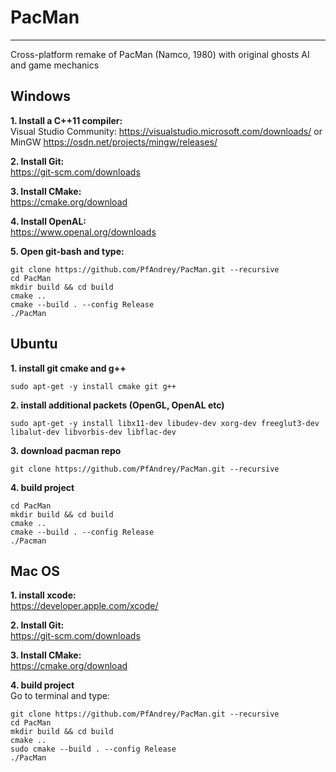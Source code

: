 # PacMan
----
Cross-platform remake of PacMan (Namco, 1980) with original ghosts AI and game mechanics

## Windows
**1. Install a C++11 compiler:**  
Visual Studio Community: https://visualstudio.microsoft.com/downloads/ or MinGW https://osdn.net/projects/mingw/releases/

**2. Install Git:**  
	https://git-scm.com/downloads

**3. Install CMake:**  
	https://cmake.org/download

**4. Install OpenAL:**  
	https://www.openal.org/downloads

**5. Open git-bash and type:**  
```console
git clone https://github.com/PfAndrey/PacMan.git --recursive  
cd PacMan
mkdir build && cd build
cmake ..
cmake --build . --config Release
./PacMan
```

## Ubuntu
**1. install git cmake and g++**
```console
sudo apt-get -y install cmake git g++ 
```

**2. install additional packets (OpenGL, OpenAL etc)**
```console
sudo apt-get -y install libx11-dev libudev-dev xorg-dev freeglut3-dev libalut-dev libvorbis-dev libflac-dev
```

**3. download pacman repo**
```console
git clone https://github.com/PfAndrey/PacMan.git --recursive  
```

**4. build project** 
```console
cd PacMan
mkdir build && cd build
cmake ..
cmake --build . --config Release
./Pacman
```

## Mac OS
**1. install xcode:**    
    https://developer.apple.com/xcode/

**2. Install Git:**  
    https://git-scm.com/downloads

**3. Install CMake:**  
    https://cmake.org/download

**4. build project**   
Go to terminal and type:
```console
git clone https://github.com/PfAndrey/PacMan.git --recursive  
cd PacMan
mkdir build && cd build
cmake ..
sudo cmake --build . --config Release
./PacMan
```
